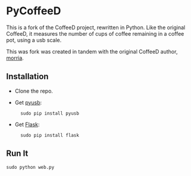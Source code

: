 PyCoffeeD
=========

This is a fork of the CoffeeD project, rewritten in Python. Like the original CoffeeD, it measures the number of cups of coffee remaining in a coffee pot, using a usb scale.

This was fork was created in tandem with the original CoffeeD author, [morria](https://github.com/morria).

Installation
------------
* Clone the repo.
* Get [pyusb](https://github.com/walac/pyusb): 

		sudo pip install pyusb
* Get [Flask](https://github.com/mitsuhiko/flask):

		sudo pip install flask

Run It
------
	sudo python web.py
